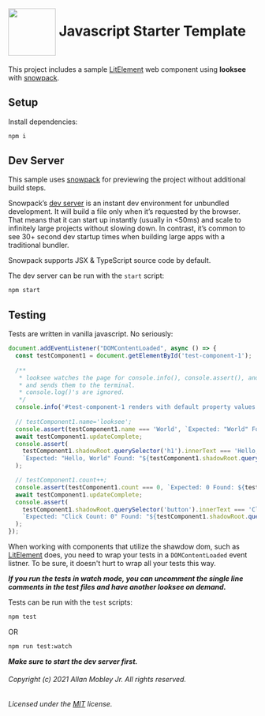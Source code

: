 # <img align="center" src="https://avatars2.githubusercontent.com/u/76873423" width="96" height="96" /> Javascript Starter Template

This project includes a sample [LitElement](https://lit-element.polymer-project.org) web component using **looksee** with [snowpack](https://www.snowpack.dev).

## Setup

Install dependencies:

```bash
npm i
```

## Dev Server

This sample uses [snowpack](https://www.snowpack.dev) for previewing the project without additional build steps.

Snowpack’s [dev server](https://www.snowpack.dev/concepts/dev-server) is an instant dev environment for unbundled development. It will build a file only when it’s requested by the browser. That means that it can start up instantly (usually in <50ms) and scale to infinitely large projects without slowing down. In contrast, it’s common to see 30+ second dev startup times when building large apps with a traditional bundler.

Snowpack supports JSX & TypeScript source code by default.

The dev server can be run with the `start` script:

```bash
npm start
```

## Testing

Tests are written in vanilla javascript. No seriously:
```javascript
document.addEventListener("DOMContentLoaded", async () => {
  const testComponent1 = document.getElementById('test-component-1');
  
  /**
   * looksee watches the page for console.info(), console.assert(), and console.error() calls,
   * and sends them to the terminal.
   * console.log()'s are ignored.
   */
  console.info('#test-component-1 renders with default property values');
  
  // testComponent1.name='looksee';
  console.assert(testComponent1.name === 'World', `Expected: "World" Found: "${testComponent1.name}"`);
  await testComponent1.updateComplete;
  console.assert(
    testComponent1.shadowRoot.querySelector('h1').innerText === 'Hello, World!', 
    `Expected: "Hello, World" Found: "${testComponent1.shadowRoot.querySelector('h1').innerText}"`
  );

  // testComponent1.count++;
  console.assert(testComponent1.count === 0, `Expected: 0 Found: ${testComponent1.count}`);
  await testComponent1.updateComplete;
  console.assert(
    testComponent1.shadowRoot.querySelector('button').innerText === 'Click Count: 0', 
    `Expected: "Click Count: 0" Found: "${testComponent1.shadowRoot.querySelector('button').innerText}"`
  );
});
```
When working with components that utilize the shawdow dom, such as [LitElement](https://lit-element.polymer-project.org) does, you need to wrap your tests in a `DOMContentLoaded` event listner. To be sure, it doesn't hurt to wrap all your tests this way.

***If you run the tests in watch mode, you can uncomment the single line comments in the test files and have another looksee on demand.***

Tests can be run with the `test` scripts:

```bash
npm test
```
OR
```bash
npm run test:watch
```
***Make sure to start the dev server first.***

###### Copyright (c) 2021 Allan Mobley Jr. All rights reserved.
###### Licensed under the [MIT](./LICENSE) license.
